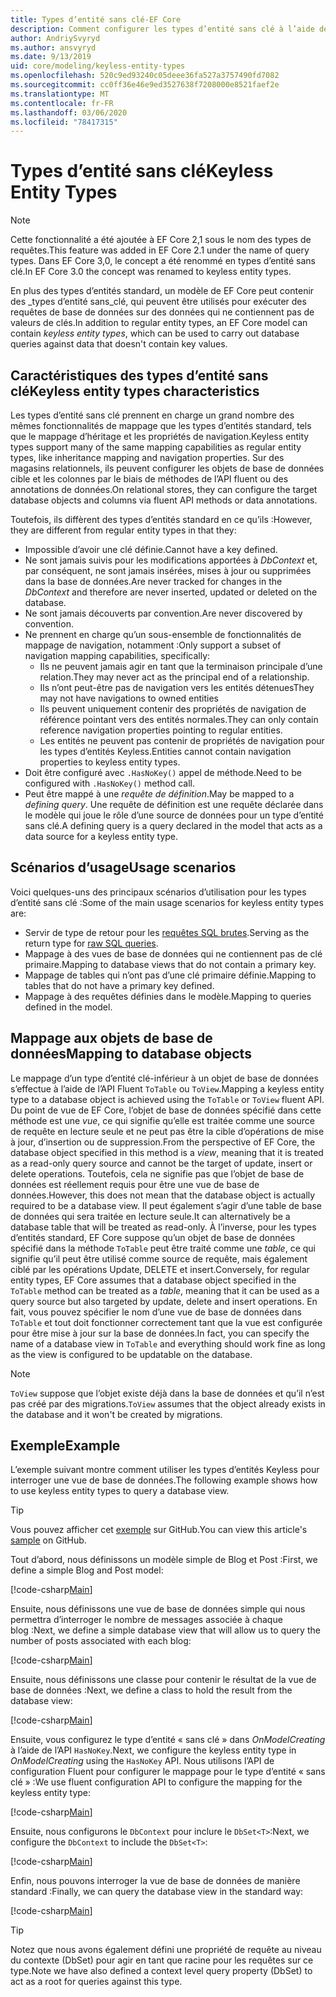 ```yaml
---
title: Types d’entité sans clé-EF Core
description: Comment configurer les types d’entité sans clé à l’aide de Entity Framework Core
author: AndriySvyryd
ms.author: ansvyryd
ms.date: 9/13/2019
uid: core/modeling/keyless-entity-types
ms.openlocfilehash: 520c9ed93240c05deee36fa527a3757490fd7082
ms.sourcegitcommit: cc0ff36e46e9ed3527638f7208000e8521faef2e
ms.translationtype: MT
ms.contentlocale: fr-FR
ms.lasthandoff: 03/06/2020
ms.locfileid: "78417315"
---
```

# <a name="keyless-entity-types"></a><span data-ttu-id="da496-103">Types d’entité sans clé</span><span class="sxs-lookup"><span data-stu-id="da496-103">Keyless Entity Types</span></span>

> [!NOTE]
> <span data-ttu-id="da496-104">Cette fonctionnalité a été ajoutée à EF Core 2,1 sous le nom des types de requêtes.</span><span class="sxs-lookup"><span data-stu-id="da496-104">This feature was added in EF Core 2.1 under the name of query types.</span></span> <span data-ttu-id="da496-105">Dans EF Core 3,0, le concept a été renommé en types d’entité sans clé.</span><span class="sxs-lookup"><span data-stu-id="da496-105">In EF Core 3.0 the concept was renamed to keyless entity types.</span></span>

<span data-ttu-id="da496-106">En plus des types d’entités standard, un modèle de EF Core peut contenir des _types d’entité sans_clé, qui peuvent être utilisés pour exécuter des requêtes de base de données sur des données qui ne contiennent pas de valeurs de clés.</span><span class="sxs-lookup"><span data-stu-id="da496-106">In addition to regular entity types, an EF Core model can contain _keyless entity types_, which can be used to carry out database queries against data that doesn't contain key values.</span></span>

## <a name="keyless-entity-types-characteristics"></a><span data-ttu-id="da496-107">Caractéristiques des types d’entité sans clé</span><span class="sxs-lookup"><span data-stu-id="da496-107">Keyless entity types characteristics</span></span>

<span data-ttu-id="da496-108">Les types d’entité sans clé prennent en charge un grand nombre des mêmes fonctionnalités de mappage que les types d’entités standard, tels que le mappage d’héritage et les propriétés de navigation.</span><span class="sxs-lookup"><span data-stu-id="da496-108">Keyless entity types support many of the same mapping capabilities as regular entity types, like inheritance mapping and navigation properties.</span></span> <span data-ttu-id="da496-109">Sur des magasins relationnels, ils peuvent configurer les objets de base de données cible et les colonnes par le biais de méthodes de l’API fluent ou des annotations de données.</span><span class="sxs-lookup"><span data-stu-id="da496-109">On relational stores, they can configure the target database objects and columns via fluent API methods or data annotations.</span></span>

<span data-ttu-id="da496-110">Toutefois, ils diffèrent des types d’entités standard en ce qu’ils :</span><span class="sxs-lookup"><span data-stu-id="da496-110">However, they are different from regular entity types in that they:</span></span>

- <span data-ttu-id="da496-111">Impossible d’avoir une clé définie.</span><span class="sxs-lookup"><span data-stu-id="da496-111">Cannot have a key defined.</span></span>
- <span data-ttu-id="da496-112">Ne sont jamais suivis pour les modifications apportées à _DbContext_ et, par conséquent, ne sont jamais insérées, mises à jour ou supprimées dans la base de données.</span><span class="sxs-lookup"><span data-stu-id="da496-112">Are never tracked for changes in the _DbContext_ and therefore are never inserted, updated or deleted on the database.</span></span>
- <span data-ttu-id="da496-113">Ne sont jamais découverts par convention.</span><span class="sxs-lookup"><span data-stu-id="da496-113">Are never discovered by convention.</span></span>
- <span data-ttu-id="da496-114">Ne prennent en charge qu’un sous-ensemble de fonctionnalités de mappage de navigation, notamment :</span><span class="sxs-lookup"><span data-stu-id="da496-114">Only support a subset of navigation mapping capabilities, specifically:</span></span>
  - <span data-ttu-id="da496-115">Ils ne peuvent jamais agir en tant que la terminaison principale d’une relation.</span><span class="sxs-lookup"><span data-stu-id="da496-115">They may never act as the principal end of a relationship.</span></span>
  - <span data-ttu-id="da496-116">Ils n’ont peut-être pas de navigation vers les entités détenues</span><span class="sxs-lookup"><span data-stu-id="da496-116">They may not have navigations to owned entities</span></span>
  - <span data-ttu-id="da496-117">Ils peuvent uniquement contenir des propriétés de navigation de référence pointant vers des entités normales.</span><span class="sxs-lookup"><span data-stu-id="da496-117">They can only contain reference navigation properties pointing to regular entities.</span></span>
  - <span data-ttu-id="da496-118">Les entités ne peuvent pas contenir de propriétés de navigation pour les types d’entités Keyless.</span><span class="sxs-lookup"><span data-stu-id="da496-118">Entities cannot contain navigation properties to keyless entity types.</span></span>
- <span data-ttu-id="da496-119">Doit être configuré avec `.HasNoKey()` appel de méthode.</span><span class="sxs-lookup"><span data-stu-id="da496-119">Need to be configured with `.HasNoKey()` method call.</span></span>
- <span data-ttu-id="da496-120">Peut être mappé à une _requête de définition_.</span><span class="sxs-lookup"><span data-stu-id="da496-120">May be mapped to a _defining query_.</span></span> <span data-ttu-id="da496-121">Une requête de définition est une requête déclarée dans le modèle qui joue le rôle d’une source de données pour un type d’entité sans clé.</span><span class="sxs-lookup"><span data-stu-id="da496-121">A defining query is a query declared in the model that acts as a data source for a keyless entity type.</span></span>

## <a name="usage-scenarios"></a><span data-ttu-id="da496-122">Scénarios d’usage</span><span class="sxs-lookup"><span data-stu-id="da496-122">Usage scenarios</span></span>

<span data-ttu-id="da496-123">Voici quelques-uns des principaux scénarios d’utilisation pour les types d’entité sans clé :</span><span class="sxs-lookup"><span data-stu-id="da496-123">Some of the main usage scenarios for keyless entity types are:</span></span>

- <span data-ttu-id="da496-124">Servir de type de retour pour les [requêtes SQL brutes](xref:core/querying/raw-sql).</span><span class="sxs-lookup"><span data-stu-id="da496-124">Serving as the return type for [raw SQL queries](xref:core/querying/raw-sql).</span></span>
- <span data-ttu-id="da496-125">Mappage à des vues de base de données qui ne contiennent pas de clé primaire.</span><span class="sxs-lookup"><span data-stu-id="da496-125">Mapping to database views that do not contain a primary key.</span></span>
- <span data-ttu-id="da496-126">Mappage de tables qui n’ont pas d’une clé primaire définie.</span><span class="sxs-lookup"><span data-stu-id="da496-126">Mapping to tables that do not have a primary key defined.</span></span>
- <span data-ttu-id="da496-127">Mappage à des requêtes définies dans le modèle.</span><span class="sxs-lookup"><span data-stu-id="da496-127">Mapping to queries defined in the model.</span></span>

## <a name="mapping-to-database-objects"></a><span data-ttu-id="da496-128">Mappage aux objets de base de données</span><span class="sxs-lookup"><span data-stu-id="da496-128">Mapping to database objects</span></span>

<span data-ttu-id="da496-129">Le mappage d’un type d’entité clé-inférieur à un objet de base de données s’effectue à l’aide de l’API Fluent `ToTable` ou `ToView`.</span><span class="sxs-lookup"><span data-stu-id="da496-129">Mapping a keyless entity type to a database object is achieved using the `ToTable` or `ToView` fluent API.</span></span> <span data-ttu-id="da496-130">Du point de vue de EF Core, l’objet de base de données spécifié dans cette méthode est une _vue_, ce qui signifie qu’elle est traitée comme une source de requête en lecture seule et ne peut pas être la cible d’opérations de mise à jour, d’insertion ou de suppression.</span><span class="sxs-lookup"><span data-stu-id="da496-130">From the perspective of EF Core, the database object specified in this method is a _view_, meaning that it is treated as a read-only query source and cannot be the target of update, insert or delete operations.</span></span> <span data-ttu-id="da496-131">Toutefois, cela ne signifie pas que l’objet de base de données est réellement requis pour être une vue de base de données.</span><span class="sxs-lookup"><span data-stu-id="da496-131">However, this does not mean that the database object is actually required to be a database view.</span></span> <span data-ttu-id="da496-132">Il peut également s’agir d’une table de base de données qui sera traitée en lecture seule.</span><span class="sxs-lookup"><span data-stu-id="da496-132">It can alternatively be a database table that will be treated as read-only.</span></span> <span data-ttu-id="da496-133">À l’inverse, pour les types d’entités standard, EF Core suppose qu’un objet de base de données spécifié dans la méthode `ToTable` peut être traité comme une _table_, ce qui signifie qu’il peut être utilisé comme source de requête, mais également ciblé par les opérations Update, DELETE et insert.</span><span class="sxs-lookup"><span data-stu-id="da496-133">Conversely, for regular entity types, EF Core assumes that a database object specified in the `ToTable` method can be treated as a _table_, meaning that it can be used as a query source but also targeted by update, delete and insert operations.</span></span> <span data-ttu-id="da496-134">En fait, vous pouvez spécifier le nom d’une vue de base de données dans `ToTable` et tout doit fonctionner correctement tant que la vue est configurée pour être mise à jour sur la base de données.</span><span class="sxs-lookup"><span data-stu-id="da496-134">In fact, you can specify the name of a database view in `ToTable` and everything should work fine as long as the view is configured to be updatable on the database.</span></span>

> [!NOTE]
> <span data-ttu-id="da496-135">`ToView` suppose que l’objet existe déjà dans la base de données et qu’il n’est pas créé par des migrations.</span><span class="sxs-lookup"><span data-stu-id="da496-135">`ToView` assumes that the object already exists in the database and it won't be created by migrations.</span></span>

## <a name="example"></a><span data-ttu-id="da496-136">Exemple</span><span class="sxs-lookup"><span data-stu-id="da496-136">Example</span></span>

<span data-ttu-id="da496-137">L’exemple suivant montre comment utiliser les types d’entités Keyless pour interroger une vue de base de données.</span><span class="sxs-lookup"><span data-stu-id="da496-137">The following example shows how to use keyless entity types to query a database view.</span></span>

> [!TIP]
> <span data-ttu-id="da496-138">Vous pouvez afficher cet [exemple](https://github.com/dotnet/EntityFramework.Docs/tree/master/samples/core/KeylessEntityTypes) sur GitHub.</span><span class="sxs-lookup"><span data-stu-id="da496-138">You can view this article's [sample](https://github.com/dotnet/EntityFramework.Docs/tree/master/samples/core/KeylessEntityTypes) on GitHub.</span></span>

<span data-ttu-id="da496-139">Tout d’abord, nous définissons un modèle simple de Blog et Post :</span><span class="sxs-lookup"><span data-stu-id="da496-139">First, we define a simple Blog and Post model:</span></span>

[!code-csharp[Main](../../../samples/core/KeylessEntityTypes/Program.cs#Entities)]

<span data-ttu-id="da496-140">Ensuite, nous définissons une vue de base de données simple qui nous permettra d’interroger le nombre de messages associée à chaque blog :</span><span class="sxs-lookup"><span data-stu-id="da496-140">Next, we define a simple database view that will allow us to query the number of posts associated with each blog:</span></span>

[!code-csharp[Main](../../../samples/core/KeylessEntityTypes/Program.cs#View)]

<span data-ttu-id="da496-141">Ensuite, nous définissons une classe pour contenir le résultat de la vue de base de données :</span><span class="sxs-lookup"><span data-stu-id="da496-141">Next, we define a class to hold the result from the database view:</span></span>

[!code-csharp[Main](../../../samples/core/KeylessEntityTypes/Program.cs#KeylessEntityType)]

<span data-ttu-id="da496-142">Ensuite, vous configurez le type d’entité « sans clé » dans _OnModelCreating_ à l’aide de l’API `HasNoKey`.</span><span class="sxs-lookup"><span data-stu-id="da496-142">Next, we configure the keyless entity type in _OnModelCreating_ using the `HasNoKey` API.</span></span>
<span data-ttu-id="da496-143">Nous utilisons l’API de configuration Fluent pour configurer le mappage pour le type d’entité « sans clé » :</span><span class="sxs-lookup"><span data-stu-id="da496-143">We use fluent configuration API to configure the mapping for the keyless entity type:</span></span>

[!code-csharp[Main](../../../samples/core/KeylessEntityTypes/Program.cs#Configuration)]

<span data-ttu-id="da496-144">Ensuite, nous configurons le `DbContext` pour inclure le `DbSet<T>`:</span><span class="sxs-lookup"><span data-stu-id="da496-144">Next, we configure the `DbContext` to include the `DbSet<T>`:</span></span>

[!code-csharp[Main](../../../samples/core/KeylessEntityTypes/Program.cs#DbSet)]

<span data-ttu-id="da496-145">Enfin, nous pouvons interroger la vue de base de données de manière standard :</span><span class="sxs-lookup"><span data-stu-id="da496-145">Finally, we can query the database view in the standard way:</span></span>

[!code-csharp[Main](../../../samples/core/KeylessEntityTypes/Program.cs#Query)]

> [!TIP]
> <span data-ttu-id="da496-146">Notez que nous avons également défini une propriété de requête au niveau du contexte (DbSet) pour agir en tant que racine pour les requêtes sur ce type.</span><span class="sxs-lookup"><span data-stu-id="da496-146">Note we have also defined a context level query property (DbSet) to act as a root for queries against this type.</span></span>
